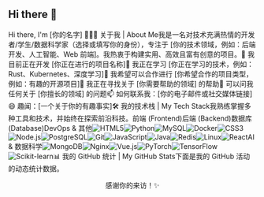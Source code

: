 ## Hi there 👋
Hi there, I'm [你的名字] 👋👨‍💻 关于我 | About Me我是一名对技术充满热情的开发者/学生/数据科学家（选择或填写你的身份），专注于 [你的技术领域，例如：后端开发、人工智能、Web 前端]。我热衷于构建实用、高效且富有创意的项目。🔭 我目前正在开发 [你正在进行的项目名称]🌱 我正在学习 [你正在学习的技术，例如：Rust、Kubernetes、深度学习]👯 我希望可以合作进行 [你希望合作的项目类型，例如：有趣的开源项目]🤔 我正在寻找关于 [你需要帮助的领域] 的帮助💬 可以问我任何关于 [你擅长的领域] 的问题📫 如何联系我：[你的电子邮件或社交媒体链接]😄 趣闻：[一个关于你的有趣事实]🛠️ 我的技术栈 | My Tech Stack我熟练掌握多种工具和技术，并始终在探索前沿科技。前端 (Frontend)后端 (Backend)数据库 (Database)DevOps & 其他<img src="https://www.google.com/search?q=https://img.shields.io/badge/HTML5-E34F26%3Fstyle%3Dfor-the-badge%26logo%3Dhtml5%26logoColor%3Dwhite" alt="HTML5" /><img src="https://www.google.com/search?q=https://img.shields.io/badge/Python-3776AB%3Fstyle%3Dfor-the-badge%26logo%3Dpython%26logoColor%3Dwhite" alt="Python" /><img src="https://img.shields.io/badge/MySQL-4479A1?style=for-the-badge&logo=mysql&logoColor=white" alt="MySQL" /><img src="https://www.google.com/search?q=https://img.shields.io/badge/Docker-2496ED%3Fstyle%3Dfor-the-badge%26logo%3Ddocker%26logoColor%3Dwhite" alt="Docker" /><img src="https://www.google.com/search?q=https://img.shields.io/badge/CSS3-1572B6%3Fstyle%3Dfor-the-badge%26logo%3Dcss3%26logoColor%3Dwhite" alt="CSS3" /><img src="https://www.google.com/search?q=https://img.shields.io/badge/Node.js-339933%3Fstyle%3Dfor-the-badge%26logo%3Dnodedotjs%26logoColor%3Dwhite" alt="Node.js" /><img src="https://www.google.com/search?q=https://img.shields.io/badge/PostgreSQL-4169E1%3Fstyle%3Dfor-the-badge%26logo%3Dpostgresql%26logoColor%3Dwhite" alt="PostgreSQL" /><img src="https://www.google.com/search?q=https://img.shields.io/badge/Git-F05032%3Fstyle%3Dfor-the-badge%26logo%3Dgit%26logoColor%3Dwhite" alt="Git" /><img src="https://www.google.com/search?q=https://img.shields.io/badge/JavaScript-F7DF1E%3Fstyle%3Dfor-the-badge%26logo%3Djavascript%26logoColor%3Dblack" alt="JavaScript" /><img src="https://img.shields.io/badge/Java-ED8B00?style=for-the-badge&logo=openjdk&logoColor=white" alt="Java" /><img src="https://img.shields.io/badge/Redis-DC382D?style=for-the-badge&logo=redis&logoColor=white" alt="Redis" /><img src="https://img.shields.io/badge/Linux-FCC624?style=for-the-badge&logo=linux&logoColor=black" alt="Linux" /><img src="https://www.google.com/search?q=https://img.shields.io/badge/React-20232A%3Fstyle%3Dfor-the-badge%26logo%3Dreact%26logoColor%3D61DAFB" alt="React" />AI & 数据科学<img src="https://www.google.com/search?q=https://img.shields.io/badge/MongoDB-47A248%3Fstyle%3Dfor-the-badge%26logo%3Dmongodb%26logoColor%3Dwhite" alt="MongoDB" /><img src="https://www.google.com/search?q=https://img.shields.io/badge/Nginx-009639%3Fstyle%3Dfor-the-badge%26logo%3Dnginx%26logoColor%3Dwhite" alt="Nginx" /><img src="https://img.shields.io/badge/Vue.js-35495E?style=for-the-badge&logo=vuedotjs&logoColor=4FC08D" alt="Vue.js" /><img src="https://img.shields.io/badge/PyTorch-EE4C2C?style=for-the-badge&logo=pytorch&logoColor=white" alt="PyTorch" /><img src="https://img.shields.io/badge/TensorFlow-FF6F00?style=for-the-badge&logo=tensorflow&logoColor=white" alt="TensorFlow" /><img src="https://www.google.com/search?q=https://img.shields.io/badge/Scikit--learn-F7931A%3Fstyle%3Dfor-the-badge%26logo%3Dscikit-learn%26logoColor%3Dwhite" alt="Scikit-learn" />📊 我的 GitHub 统计 | My GitHub Stats下面是我的 GitHub 活动的动态统计数据。<!-- 将下面的 "YourGitHubUsername" 替换为你的 GitHub 用户名 --><br /><p align="center">感谢你的来访！✨</p>
<!--
**xiaoming0708/xiaoming0708** is a ✨ _special_ ✨ repository because its `README.md` (this file) appears on your GitHub profile.

Here are some ideas to get you started:

- 🔭 I’m currently working on ...
- 🌱 I’m currently learning ...
- 👯 I’m looking to collaborate on ...
- 🤔 I’m looking for help with ...
- 💬 Ask me about ...
- 📫 How to reach me: ...
- 😄 Pronouns: ...
- ⚡ Fun fact: ...
-->
